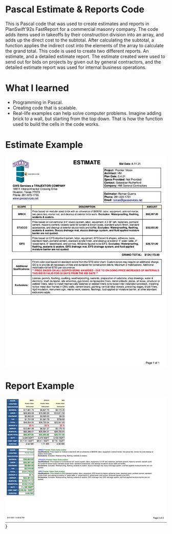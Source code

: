 # Pascal Estimate & Reports Code
This is Pascal code that was used to create estimates and reports in PlanSwift\'92s FastReport for a commercial masonry company. The code adds items used in takeoffs by their construction division into an array, and adds up the direct cost to the subtotal.  After calculating the subtotal, a function applies the indirect cost into the elements of the array to calculate the grand total. This code is used to create two different reports. An estimate, and a detailed estimate report. The estimate created were used to send out for bids on projects by given out by general contractors, and the detailed estimate report was used for internal business operations.

# What I learned
* Programming in Pascal.
* Creating code that is scalable.
* Real-life examples can help solve computer problems. Imagine adding brick to a wall, but starting from the top down. That is how the function used to build the cells in the code works.

# Estimate Example
![alt text](estimate.jpg)

# Report Example
![alt text](report.jpg)}
